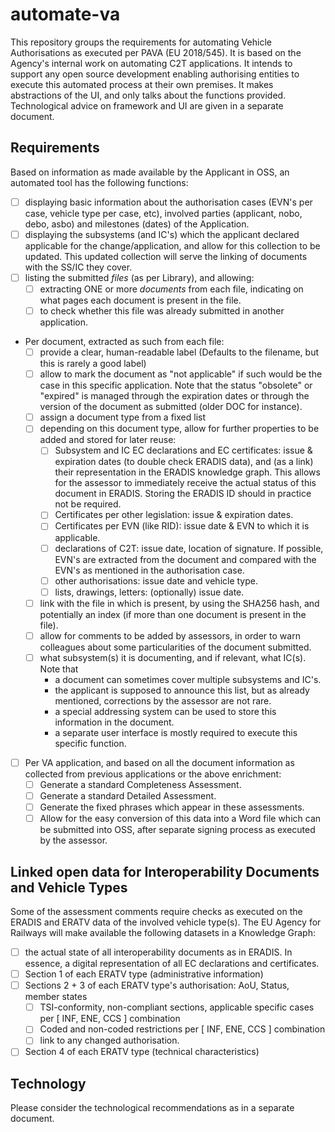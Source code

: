 # automate-va
This repository groups the requirements for automating Vehicle Authorisations as executed per PAVA (EU 2018/545). It is based on the Agency's internal work on automating C2T applications. It intends to support any open source development enabling authorising entities to execute this automated process at their own premises. It makes abstractions of the UI, and only talks about the functions provided. Technological advice on framework and UI are given in a separate document.

## Requirements
Based on information as made available by the Applicant in OSS, an automated tool has the following functions:
- [ ] displaying basic information about the authorisation cases (EVN's per case, vehicle type per case, etc), involved parties (applicant, nobo, debo, asbo) and milestones (dates) of the Application.
- [ ] displaying the subsystems (and IC's) which the applicant declared applicable for the change/application, and allow for this collection to be updated. This updated collection will serve the linking of documents with the SS/IC they cover.
- [ ] listing the submitted *files* (as per Library), and allowing:
  - [ ] extracting ONE or more *documents* from each file, indicating on what pages each document is present in the file.
  - [ ] to check whether this file was already submitted in another application.
- Per document, extracted as such from each file:
  - [ ] provide a clear, human-readable label (Defaults to the filename, but this is rarely a good label)
  - [ ] allow to mark the document as "not applicable" if such would be the case in this specific application. Note that the status "obsolete" or "expired" is managed through the expiration dates or through the version of the document as submitted (older DOC for instance).
  - [ ] assign a document type from a fixed list
  - [ ] depending on this document type, allow for further properties to be added and stored for later reuse:
     - [ ] Subsystem and IC EC declarations and EC certificates: issue & expiration dates (to double check ERADIS data), and (as a link) their representation in the ERADIS knowledge graph. This allows for the assessor to immediately receive the actual status of this document in ERADIS. Storing the ERADIS ID should in practice not be required.
     - [ ] Certificates per other legislation: issue & expiration dates.
     - [ ] Certificates per EVN (like RID): issue date & EVN to which it is applicable.
     - [ ] declarations of C2T: issue date, location of signature. If possible, EVN's are extracted from the document and compared with the EVN's as mentioned in the authorisation case.
     - [ ] other authorisations: issue date and vehicle type.
     - [ ] lists, drawings, letters: (optionally) issue date.
  - [ ] link with the file in which is present, by using the SHA256 hash, and potentially an index (if more than one document is present in the file).
  - [ ] allow for comments to be added by assessors, in order to warn colleagues about some particularities of the document submitted.
  - [ ] what subsystem(s) it is documenting, and if relevant, what IC(s). Note that
     - a document can sometimes cover multiple subsystems and IC's.
     - the applicant is supposed to announce this list, but as already mentioned, corrections by the assessor are not rare.
     - a special addressing system can be used to store this information in the document.
     - a separate user interface is mostly required to execute this specific function.
- [ ] Per VA application, and based on all the document information as collected from previous applications or the above enrichment:
  - [ ] Generate a standard Completeness Assessment.
  - [ ] Generate a standard Detailed Assessment.
  - [ ] Generate the fixed phrases which appear in these assessments.
  - [ ] Allow for the easy conversion of this data into a Word file which can be submitted into OSS, after separate signing process as executed by the assessor.
     
## Linked open data for Interoperability Documents and Vehicle Types
Some of the assessment comments require checks as executed on the ERADIS and ERATV data of the involved vehicle type(s). The EU Agency for Railways will make available the following datasets in a Knowledge Graph:
- [ ] the actual state of all interoperability documents as in ERADIS. In essence, a digital representation of all EC declarations and certificates.
- [ ] Section 1 of each ERATV type (administrative information)
- [ ] Sections 2 + 3 of each ERATV type's authorisation: AoU, Status, member states
  - [ ] TSI-conformity, non-compliant sections, applicable specific cases per [ INF, ENE, CCS ] combination
  - [ ] Coded and non-coded restrictions per [ INF, ENE, CCS ] combination
  - [ ] link to any changed authorisation.
- [ ] Section 4 of each ERATV type (technical characteristics)

## Technology
Please consider the technological recommendations as in a separate document.
